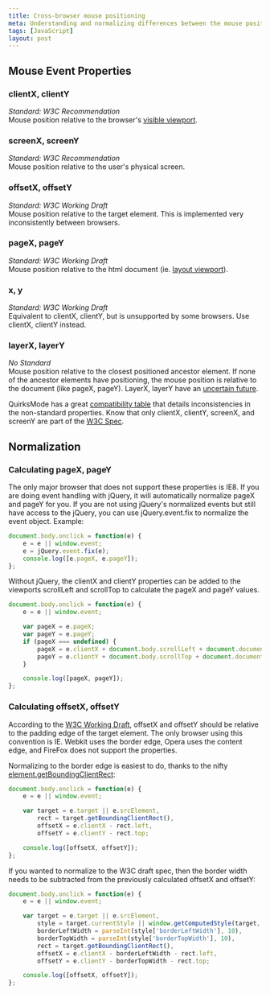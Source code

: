 ```yaml
---
title: Cross-browser mouse positioning
meta: Understanding and normalizing differences between the mouse position event properties between browsers.
tags: [JavaScript]
layout: post
---
```


## Mouse Event Properties

### clientX, clientY
*Standard: W3C Recommendation*<br>
Mouse position relative to the browser's [visible viewport](http://www.quirksmode.org/mobile/viewports2.html).

### screenX, screenY
*Standard: W3C Recommendation*<br>
Mouse position relative to the user's physical screen.

### offsetX, offsetY
*Standard: W3C Working Draft*<br>
Mouse position relative to the target element. This is implemented very inconsistently between browsers.

### pageX, pageY
*Standard: W3C Working Draft*<br>
Mouse position relative to the html document (ie. [layout viewport](http://www.quirksmode.org/mobile/viewports2.html)).

### x, y
*Standard: W3C Working Draft*<br>
Equivalent to clientX, clientY, but is unsupported by some browsers.  Use clientX, clientY instead.

### layerX, layerY
*No Standard*<br>
Mouse position relative to the closest positioned ancestor element.  If none of the ancestor elements have positioning, the mouse position is relative to the document (like pageX, pageY). LayerX, layerY have an [uncertain future](https://bugs.webkit.org/show_bug.cgi?id=21868#c21).

QuirksMode has a great [compatibility table](http://www.quirksmode.org/dom/w3c_cssom.html#mousepos) that details inconsistencies in the non-standard properties. Know that only clientX, clientY, screenX, and screenY are part of the [W3C Spec](http://www.w3.org/TR/DOM-Level-3-Events/).

## Normalization

### Calculating pageX, pageY

The only major browser that does not support these properties is IE8. If you are doing event handling with jQuery, it will automatically normalize pageX and pageY for you.  If you are not using jQuery's normalized events but still have access to the jQuery, you can use jQuery.event.fix to normalize the event object.  Example:

````javascript
document.body.onclick = function(e) {
	e = e || window.event;
	e = jQuery.event.fix(e);
	console.log([e.pageX, e.pageY]);
};
````

Without jQuery, the clientX and clientY properties can be added to the viewports scrollLeft and scrollTop to calculate the pageX and pageY values.

````javascript
document.body.onclick = function(e) {
	e = e || window.event;

	var pageX = e.pageX;
	var pageY = e.pageY;
	if (pageX === undefined) {
		pageX = e.clientX + document.body.scrollLeft + document.documentElement.scrollLeft;
		pageY = e.clientY + document.body.scrollTop + document.documentElement.scrollTop;
	}

	console.log([pageX, pageY]);
};
````

### Calculating offsetX, offsetY

According to the [W3C Working Draft](http://www.w3.org/TR/cssom-view/#extensions-to-the-mouseevent-interface), offsetX and offsetY should be relative to the padding edge of the target element.  The only browser using this convention is IE.  Webkit uses the border edge, Opera uses the content edge, and FireFox does not support the properties.

Normalizing to the border edge is easiest to do, thanks to the nifty [element.getBoundingClientRect](https://developer.mozilla.org/en-US/docs/DOM/element.getBoundingClientRect):

````javascript
document.body.onclick = function(e) {
	e = e || window.event;

	var target = e.target || e.srcElement,
		rect = target.getBoundingClientRect(),
		offsetX = e.clientX - rect.left,
		offsetY = e.clientY - rect.top;

	console.log([offsetX, offsetY]);
};
````

If you wanted to normalize to the W3C draft spec, then the border width needs to be subtracted from the previously calculated offsetX and offsetY:

````javascript
document.body.onclick = function(e) {
    e = e || window.event;

    var target = e.target || e.srcElement,
        style = target.currentStyle || window.getComputedStyle(target, null),
        borderLeftWidth = parseInt(style['borderLeftWidth'], 10),
        borderTopWidth = parseInt(style['borderTopWidth'], 10),
        rect = target.getBoundingClientRect(),
        offsetX = e.clientX - borderLeftWidth - rect.left,
        offsetY = e.clientY - borderTopWidth - rect.top;

    console.log([offsetX, offsetY]);
};
````